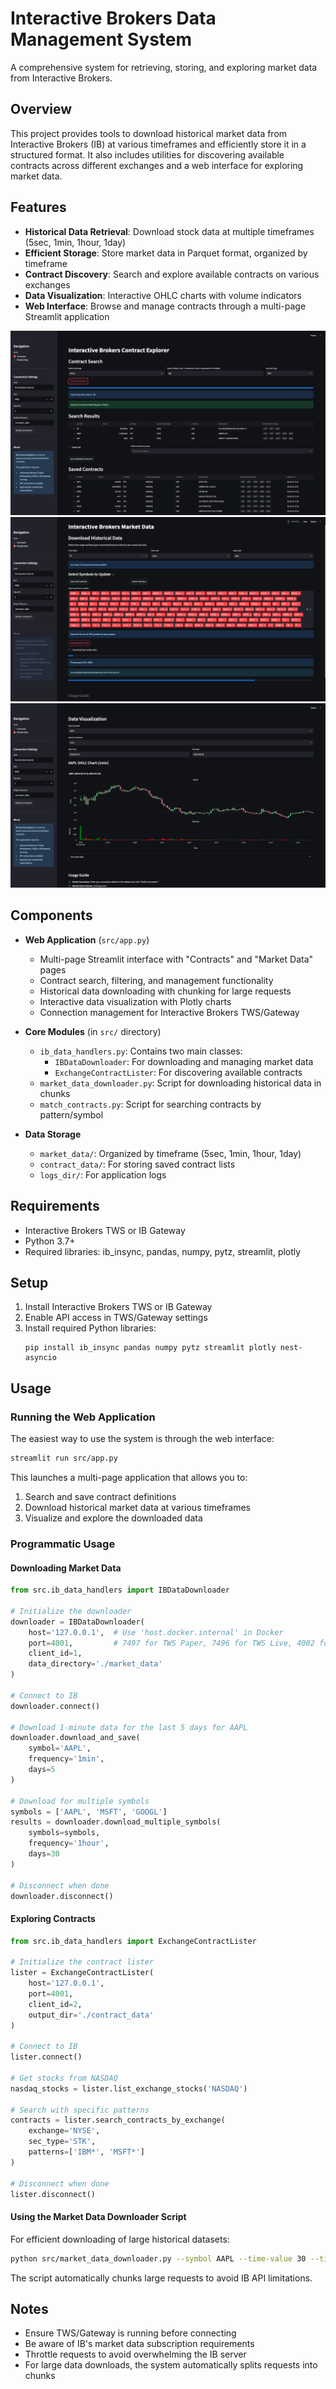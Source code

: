 # Interactive Brokers Data Management System

A comprehensive system for retrieving, storing, and exploring market data from Interactive Brokers.

## Overview

This project provides tools to download historical market data from Interactive Brokers (IB) at various timeframes and efficiently store it in a structured format. It also includes utilities for discovering available contracts across different exchanges and a web interface for exploring market data.

## Features

- **Historical Data Retrieval**: Download stock data at multiple timeframes (5sec, 1min, 1hour, 1day)
- **Efficient Storage**: Store market data in Parquet format, organized by timeframe
- **Contract Discovery**: Search and explore available contracts on various exchanges
- **Data Visualization**: Interactive OHLC charts with volume indicators
- **Web Interface**: Browse and manage contracts through a multi-page Streamlit application

![Diagram](/docs/img/find_contract.png)
![Diagram](/docs/img/data_download.png)
![Diagram](/docs/img/inspect_data.png)


## Components

- **Web Application** (`src/app.py`)
  - Multi-page Streamlit interface with "Contracts" and "Market Data" pages
  - Contract search, filtering, and management functionality
  - Historical data downloading with chunking for large requests
  - Interactive data visualization with Plotly charts
  - Connection management for Interactive Brokers TWS/Gateway

- **Core Modules** (in `src/` directory)
  - `ib_data_handlers.py`: Contains two main classes:
    - `IBDataDownloader`: For downloading and managing market data
    - `ExchangeContractLister`: For discovering available contracts
  - `market_data_downloader.py`: Script for downloading historical data in chunks
  - `match_contracts.py`: Script for searching contracts by pattern/symbol

- **Data Storage**
  - `market_data/`: Organized by timeframe (5sec, 1min, 1hour, 1day)
  - `contract_data/`: For storing saved contract lists
  - `logs_dir/`: For application logs

## Requirements

- Interactive Brokers TWS or IB Gateway
- Python 3.7+
- Required libraries: ib_insync, pandas, numpy, pytz, streamlit, plotly

## Setup

1. Install Interactive Brokers TWS or IB Gateway
2. Enable API access in TWS/Gateway settings
3. Install required Python libraries:
   ```
   pip install ib_insync pandas numpy pytz streamlit plotly nest-asyncio
   ```

## Usage

### Running the Web Application

The easiest way to use the system is through the web interface:

```bash
streamlit run src/app.py
```

This launches a multi-page application that allows you to:
1. Search and save contract definitions
2. Download historical market data at various timeframes
3. Visualize and explore the downloaded data

### Programmatic Usage

#### Downloading Market Data

```python
from src.ib_data_handlers import IBDataDownloader

# Initialize the downloader
downloader = IBDataDownloader(
    host='127.0.0.1',  # Use 'host.docker.internal' in Docker
    port=4001,         # 7497 for TWS Paper, 7496 for TWS Live, 4002 for Gateway Paper, 4001 for Gateway Live
    client_id=1,
    data_directory='./market_data'
)

# Connect to IB
downloader.connect()

# Download 1-minute data for the last 5 days for AAPL
downloader.download_and_save(
    symbol='AAPL',
    frequency='1min',
    days=5
)

# Download for multiple symbols
symbols = ['AAPL', 'MSFT', 'GOOGL']
results = downloader.download_multiple_symbols(
    symbols=symbols,
    frequency='1hour',
    days=30
)

# Disconnect when done
downloader.disconnect()
```

#### Exploring Contracts

```python
from src.ib_data_handlers import ExchangeContractLister

# Initialize the contract lister
lister = ExchangeContractLister(
    host='127.0.0.1',
    port=4001,
    client_id=2,
    output_dir='./contract_data'
)

# Connect to IB
lister.connect()

# Get stocks from NASDAQ
nasdaq_stocks = lister.list_exchange_stocks('NASDAQ')

# Search with specific patterns
contracts = lister.search_contracts_by_exchange(
    exchange='NYSE', 
    sec_type='STK',
    patterns=['IBM*', 'MSFT*']
)

# Disconnect when done
lister.disconnect()
```

#### Using the Market Data Downloader Script

For efficient downloading of large historical datasets:

```bash
python src/market_data_downloader.py --symbol AAPL --time-value 30 --time-unit days --data-type 1hour --host 127.0.0.1 --port 4001
```

The script automatically chunks large requests to avoid IB API limitations.

## Notes

- Ensure TWS/Gateway is running before connecting
- Be aware of IB's market data subscription requirements
- Throttle requests to avoid overwhelming the IB server
- For large data downloads, the system automatically splits requests into chunks
